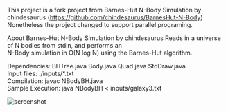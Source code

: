 This project is a fork project from Barnes-Hut N-Body Simulation by chindesaurus (https://github.com/chindesaurus/BarnesHut-N-Body)
Nonetheless the project changed to support parallel programing.



About Barnes-Hut N-Body Simulation by chindesaurus
Reads in a universe of N bodies from stdin, and performs an  
N-Body simulation in O(N log N) using the Barnes-Hut algorithm.  

Dependencies:      BHTree.java Body.java Quad.java StdDraw.java  
Input files:       ./inputs/\*.txt  
Compilation:       javac NBodyBH.java  
Sample Execution:  java NBodyBH < inputs/galaxy3.txt  
  
![screenshot](https://raw.github.com/chindesaurus/BarnesHut-N-Body/master/screenshot.png) 


